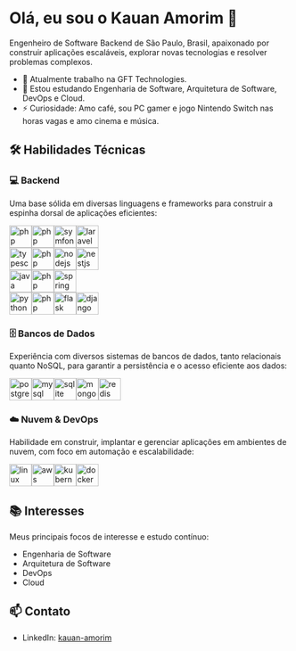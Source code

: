 # Olá, eu sou o Kauan Amorim 👋

Engenheiro de Software Backend de São Paulo, Brasil, apaixonado por construir aplicações escaláveis, explorar novas tecnologias e resolver problemas complexos.

- 🔭 Atualmente trabalho na GFT Technologies.
- 🌱 Estou estudando Engenharia de Software, Arquitetura de Software, DevOps e Cloud.
- ⚡ Curiosidade: Amo café, sou PC gamer e jogo Nintendo Switch nas horas vagas e amo cinema e música.

## 🛠️ Habilidades Técnicas

### 💻 Backend
Uma base sólida em diversas linguagens e frameworks para construir a espinha dorsal de aplicações eficientes:

<img src="https://www.svgrepo.com/show/452088/php.svg" height="40" width="40" alt="php logo"/><img src="https://www.svgrepo.com/show/510165/right-arrow.svg" height="40" width="40" alt="php logo"/><img src="https://www.svgrepo.com/show/508947/symfony.svg" height="40" width="40" alt="symfony logo"/><img src="https://www.svgrepo.com/show/353985/laravel.svg" height="40" width="40" alt="laravel logo"/>
<br>
<img src="https://www.svgrepo.com/show/354478/typescript-icon.svg" height="40" width="40" alt="typescript logo"/><img src="https://www.svgrepo.com/show/510165/right-arrow.svg" height="40" width="40" alt="php logo"/><img src="https://www.svgrepo.com/show/354119/nodejs-icon.svg" height="40" width="40" alt="nodejs logo"/><img src="https://www.svgrepo.com/show/373872/nestjs.svg" height="40" width="40" alt="nestjs logo"/>
<br>
<img src="https://www.svgrepo.com/show/452234/java.svg" height="40" width="40" alt="java logo"/><img src="https://www.svgrepo.com/show/510165/right-arrow.svg" height="40" width="40" alt="php logo"/><img src="https://www.svgrepo.com/show/376350/spring.svg" height="40" width="40" alt="spring logo"/>
<br>
<img src="https://www.svgrepo.com/show/452091/python.svg" height="40" width="40" alt="python logo"/><img src="https://www.svgrepo.com/show/510165/right-arrow.svg" height="40" width="40" alt="php logo"/><img src="https://www.svgrepo.com/show/508915/flask.svg" height="40" width="40" alt="flask logo"/><img src="https://www.svgrepo.com/show/353657/django-icon.svg" height="40" width="40" alt="django logo"/>

### 🗄️ Bancos de Dados
Experiência com diversos sistemas de bancos de dados, tanto relacionais quanto NoSQL, para garantir a persistência e o acesso eficiente aos dados:

<img src="https://www.svgrepo.com/show/354200/postgresql.svg" height="40" width="40" alt="postgresql logo"/><img src="https://www.svgrepo.com/show/373848/mysql.svg" height="40" width="40" alt="mysql logo"/><img src="https://www.svgrepo.com/show/374094/sqlite.svg" height="40" width="40" alt="sqlite logo"/><img src="https://www.svgrepo.com/show/373845/mongo.svg" height="40" width="40" alt="mongodb logo"/><img src="https://www.svgrepo.com/show/354272/redis.svg" height="40" width="40" alt="redis logo"/>


### ☁️ Nuvem & DevOps
Habilidade em construir, implantar e gerenciar aplicações em ambientes de nuvem, com foco em automação e escalabilidade:

<img src="https://www.svgrepo.com/show/448236/linux.svg" height="40" width="40" alt="linux logo"/><img src="https://www.svgrepo.com/show/448266/aws.svg" height="40" width="40" alt="aws logo"/><img src="https://www.svgrepo.com/show/448233/kubernetes.svg" height="40" width="40" alt="kubernetes logo"/><img src="https://www.svgrepo.com/show/452192/docker.svg" height="40" width="40" alt="docker logo"/>

## 📚 Interesses
Meus principais focos de interesse e estudo contínuo:
- Engenharia de Software
- Arquitetura de Software
- DevOps
- Cloud

## 📫 Contato
- LinkedIn: [kauan-amorim](https://www.linkedin.com/in/kauan-amorim-a1035213b/)

